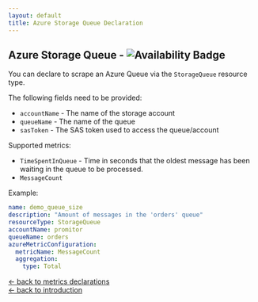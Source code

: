 ```yaml
---
layout: default
title: Azure Storage Queue Declaration
---
```


## Azure Storage Queue - ![Availability Badge](https://img.shields.io/badge/Available%20Starting-v1.0.0-green.svg)
You can declare to scrape an Azure Queue via the `StorageQueue` resource type.

The following fields need to be provided:
- `accountName` - The name of the storage account
- `queueName` - The name of the queue
- `sasToken` - The SAS token used to access the queue/account

Supported metrics:
- `TimeSpentInQueue` - Time in seconds that the oldest message has been waiting in the queue to be processed.
- `MessageCount`

Example:
```yaml
name: demo_queue_size
description: "Amount of messages in the 'orders' queue"
resourceType: StorageQueue
accountName: promitor
queueName: orders
azureMetricConfiguration:
  metricName: MessageCount
  aggregation:
    type: Total
```

[&larr; back to metrics declarations](/configuration/metrics)<br />
[&larr; back to introduction](/)
